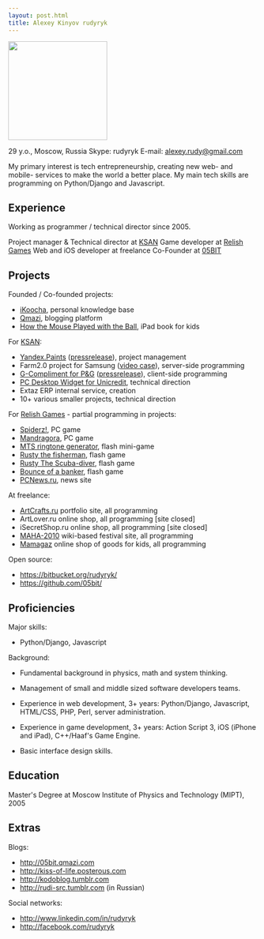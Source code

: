 ```yaml
---
layout: post.html
title: Alexey Kinyov rudyryk
---
```


<img src="{{ get_asset('img/rudyryk.jpg') }}" width="200px">

29 y.o., Moscow, Russia
Skype: rudyryk
E-mail: <alexey.rudy@gmail.com>

My primary interest is tech entrepreneurship, creating new web- and mobile- services to make the world a better place. My main tech skills are programming on Python/Django and Javascript.

## Experience

Working as programmer / technical director since 2005.

Project manager & Technical director at [KSAN][1]
Game developer at [Relish Games][2]
Web and iOS developer at freelance
Co-Founder at [05BIT](http://05bit.com)

## Projects

Founded / Co-founded projects:

 - [iKoocha](http://www.ikucha.ru), personal knowledge base
 - [Qmazi](http://qmazi.com), blogging platform
 - [How the Mouse Played with the Ball](http://itunes.apple.com/ru/app/how-mouse-played-ball-book/id483558719), iPad book for kids

For [KSAN][1]:

 - [Yandex.Paints](http://kraski.yandex.ru/new.xml) ([pressrelease](http://ksan.ru/cases/398/all)), project management
 - Farm2.0 project for Samsung ([video case](http://ksan.ru/cases/562/2010)), server-side programming
 - [G-Compliment for P&G](http://g-track.ksan.ru/g-compliment) ([pressrelease](http://ksan.ru/cases/513/all)), client-side programming
 - [PC Desktop Widget for Unicredit](http://ksan.ru/cases/581/2011), technical direction
 - Extaz ERP internal service, creation
 - 10+ various smaller projects, technical direction

For [Relish Games][2] - partial programming in projects:

 - [Spiderz!](http://www.bigfishgames.com/download-games/2059/spiderz/index.html), PC game
 - [Mandragora](http://www.bigfishgames.com/download-games/4606/mandragora/index.html), PC game
 - [MTS ringtone generator](http://vk.com/app551793_34087639), flash mini-game
 - [Rusty the fisherman](http://uk.games.yahoo.net/Game.aspx?code=116931830), flash game
 - [Rusty The Scuba-diver](http://uk.games.yahoo.net/Game.aspx?code=116932403&lc=en&channel=110426757), flash game
 - [Bounce of a banker](http://www.vedomosti.ru/game/), flash game
 - [PCNews.ru](http://www.pcnews.ru), news site

At freelance:

 - [ArtCrafts.ru](http://artcrafts.ru) portfolio site, all programming
 - ArtLover.ru online shop, all programming [site closed]
 - iSecretShop.ru online shop, all programming [site closed]
 - [MAHA-2010](http://2010.mahaupayaparty.ru) wiki-based festival site, all programming
 - [Mamagaz](http://mamagaz.ru) online shop of goods for kids, all programming

Open source:

 - https://bitbucket.org/rudyryk/
 - https://github.com/05bit/

## Proficiencies

Major skills:

 - Python/Django, Javascript

Background:

 - Fundamental background in physics, math and system thinking.

 - Management of small and middle sized software developers teams.

 - Experience in web development, 3+ years: Python/Django, Javascript, HTML/CSS, PHP, Perl, server administration.

 - Experience in game development, 3+ years: Action Script 3, iOS (iPhone and iPad), C++/Haaf's Game Engine.

 - Basic interface design skills.

## Education

Master's Degree at Moscow Institute of Physics and Technology (MIPT), 2005

## Extras

Blogs:

 - http://05bit.qmazi.com
 - http://kiss-of-life.posterous.com
 - http://kodoblog.tumblr.com
 - http://rudi-src.tumblr.com (in Russian)

Social networks:

 - http://www.linkedin.com/in/rudyryk
 - http://facebook.com/rudyryk


[1]: http://www.ksan.ru
[2]: http://relishgames.com
